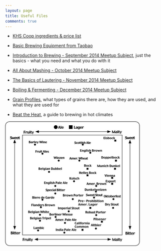 ```yaml
---
layout: page
title: Useful Files
comments: true
---
```


* [KHS Coop ingredients & price list](/media/files/coop.pdf)
* [Basic Brewing Equipment from Taobao](/media/files/taobao-list.pdf)

* [Introduction to Brewing - September 2014 Meetup Subject](/media/files/introduction-to-brewing--english.pdf), just the basics - what you need and what you do with it
* [All About Mashing - October 2014 Meetup Subject](/media/files/mashing.pdf)
* [The Basics of Lautering - November 2014 Meetup Subject](/media/files/lautering.pdf)
* [Boiling & Fermenting - December 2014 Meetup Subject](/media/files/boiling-and-fermenting.pdf)

* [Grain Profiles](/media/files/grains.pdf), what types of grains there are, how they are used, and what they are used for
* [Beat the Heat](/media/files/beat-the-heat.pdf), a guide to brewing in hot climates

!["The Beer Spectrum"](/media/files/beer-spectrum.jpg)